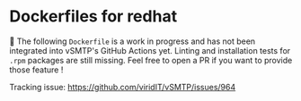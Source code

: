 # Dockerfiles for redhat

🚧 The following `Dockerfile` is a work in progress and has not been integrated into vSMTP's GitHub Actions yet.
Linting and installation tests for `.rpm` packages are still missing. Feel free to open a PR if you want to provide those feature !

Tracking issue: https://github.com/viridIT/vSMTP/issues/964
